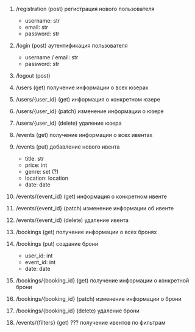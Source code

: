 1. /registration (post)
	регистрация нового пользователя
	- username: str
    - email: str
    - password: str

2. /login (post)
	аутентификация пользователя
	- username / email: str
	- password: str

3. /logout (post)

4. /users (get)
	получение информации о всех юзерах

5. /users/{user_id} (get)
	информация о конкретном юзере
6. /users/{user_id} (patch)
	изменение информации о юзере
7. /users/{user_id} (delete)
	удаление юзера

8. /events (get)
	получение информации о всех ивентах
9. /events (put)
	добавление нового ивента
	- title: str
	- price: int
	- genre: set (?)
	- location: location
	- date: date

10. /events/{event_id} (get)
	информация о конкретном ивенте
11. /events/{event_id} (patch)
	изменение информации об ивенте
12. /events/{event_id} (delete)
	удаление ивента

13. /bookings (get)
	получение информации о всех бронях
14. /bookings (put)
	создание брони
	- user_id: int
	- event_id: int
	- date: date

15. /bookings/{booking_id} (get)
	получение информации о конкретной брони
16. /bookings/{booking_id} (patch)
	изменение информации о брони
17. /bookings/{booking_id} (delete)
	удаление брони

18. /events/{filters} (get) ???
	получение ивентов по фильтрам